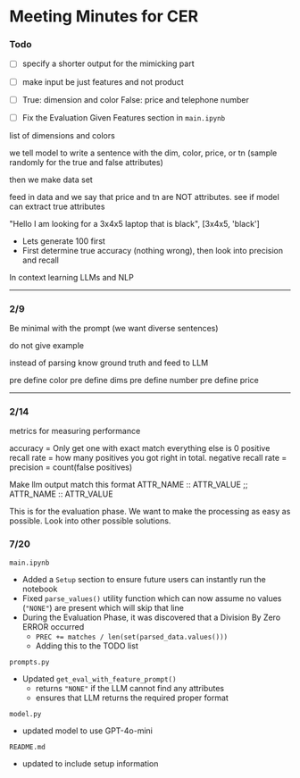 # Meeting Minutes for CER

### Todo 
- [ ] specify a shorter output for the mimicking part

- [ ] make input be just features and not product 

- [ ] True: dimension and color False: price and telephone number 

- [ ] Fix the Evaluation Given Features section in `main.ipynb`


list of dimensions and colors 

we tell model to write a sentence with the dim, color, price, or tn  (sample randomly for the true and false attributes)

then we make data set 

feed in data and we say that price and tn are NOT attributes. see if model can extract true attributes 

"Hello I am looking for a 3x4x5 laptop that is black", [3x4x5, 'black']

* Lets generate 100 first
* First determine true accuracy (nothing wrong), then look into precision and recall



In context learning  LLMs and NLP

---

### 2/9

Be minimal with the prompt (we want diverse sentences)

do not give example


instead of parsing know ground truth and feed to LLM 


pre define color
pre define dims
pre define number
pre define price

---

### 2/14

metrics for measuring performance 

accuracy = Only get one with exact match everything else is 0
positive recall rate = how many positives you got right in total. 
negative recall rate = 
precision = count(false positives)


Make llm output match this format
ATTR_NAME :: ATTR_VALUE ;; ATTR_NAME :: ATTR_VALUE

This is for the evaluation phase. We want to make the processing as easy as possible.
Look into other possible solutions.

### 7/20
`main.ipynb`
- Added a `Setup` section to ensure future users can instantly run the notebook
- Fixed `parse_values()` utility function which can now assume no values (`"NONE"`) are present which will skip that line
- During the Evaluation Phase, it was discovered that a Division By Zero ERROR occurred
    - `PREC += matches / len(set(parsed_data.values()))`
    - Adding this to the TODO list

`prompts.py`
- Updated `get_eval_with_feature_prompt()`
    - returns `"NONE"` if the LLM cannot find any attributes
    - ensures that LLM returns the required proper format 

`model.py`
- updated model to use GPT-4o-mini

`README.md`
- updated to include setup information